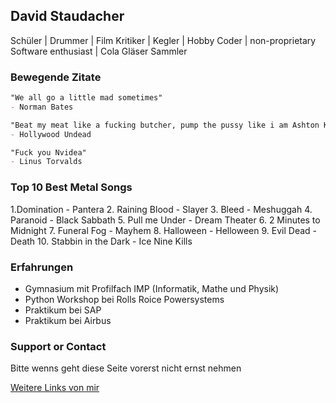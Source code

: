 ## David Staudacher

Schüler | Drummer | Film Kritiker | Kegler |  Hobby Coder | non-proprietary Software enthusiast | Cola Gläser Sammler


### Bewegende Zitate

```markdown
"We all go a little mad sometimes"
- Norman Bates

"Beat my meat like a fucking butcher, pump the pussy like i am Ashton Kutcher"
- Hollywood Undead

"Fuck you Nvidea"
- Linus Torvalds
```

### Top 10 Best Metal Songs

1.Domination - Pantera
2. Raining Blood - Slayer
3. Bleed - Meshuggah
4. Paranoid - Black Sabbath
5. Pull me Under - Dream Theater
6. 2 Minutes to Midnight
7. Funeral Fog - Mayhem
8. Halloween - Helloween
9. Evil Dead - Death
10. Stabbin in the Dark - Ice Nine Kills

### Erfahrungen

- Gymnasium mit Profilfach IMP (Informatik, Mathe und Physik)
- Python Workshop bei Rolls Roice Powersystems
- Praktikum bei SAP
- Praktikum bei Airbus

### Support or Contact

Bitte wenns geht diese Seite vorerst nicht ernst nehmen

[Weitere Links von mir](https://ic4rds.github.io)
